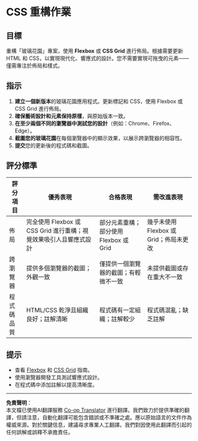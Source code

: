 <!--
CO_OP_TRANSLATOR_METADATA:
{
  "original_hash": "a212cc22a18eddf9046b7a16dfbafd8b",
  "translation_date": "2025-10-03T08:53:28+00:00",
  "source_file": "3-terrarium/2-intro-to-css/assignment.md",
  "language_code": "mo"
}
-->
# CSS 重構作業

## 目標

重構「玻璃花園」專案，使用 **Flexbox** 或 **CSS Grid** 進行佈局。根據需要更新 HTML 和 CSS，以實現現代化、響應式的設計。您不需要實現可拖曳的元素——僅需專注於佈局和樣式。

## 指示

1. **建立一個新版本**的玻璃花園應用程式。更新標記和 CSS，使用 Flexbox 或 CSS Grid 進行佈局。
2. **確保藝術設計和元素保持原樣**，與原始版本一致。
3. **在至少兩個不同的瀏覽器中測試您的設計**（例如：Chrome、Firefox、Edge）。
4. **截圖您的玻璃花園**在每個瀏覽器中的顯示效果，以展示跨瀏覽器的相容性。
5. **提交**您的更新後的程式碼和截圖。

## 評分標準

| 評分項目   | 優秀表現                                                                 | 合格表現                              | 需改進表現                              |
|------------|--------------------------------------------------------------------------|---------------------------------------|----------------------------------------|
| 佈局       | 完全使用 Flexbox 或 CSS Grid 進行重構；視覺效果吸引人且響應式設計         | 部分元素重構；部分使用 Flexbox 或 Grid | 幾乎未使用 Flexbox 或 Grid；佈局未更改 |
| 跨瀏覽器   | 提供多個瀏覽器的截圖；外觀一致                                           | 僅提供一個瀏覽器的截圖；有輕微不一致   | 未提供截圖或存在重大不一致             |
| 程式碼品質 | HTML/CSS 乾淨且組織良好；註解清晰                                       | 程式碼有一定組織；註解較少             | 程式碼混亂；缺乏註解                   |

## 提示

- 查看 [Flexbox](https://css-tricks.com/snippets/css/a-guide-to-flexbox/) 和 [CSS Grid](https://css-tricks.com/snippets/css/complete-guide-grid/) 指南。
- 使用瀏覽器開發工具測試響應式設計。
- 在程式碼中添加註解以提高清晰度。

---

**免責聲明**：  
本文檔已使用AI翻譯服務 [Co-op Translator](https://github.com/Azure/co-op-translator) 進行翻譯。我們致力於提供準確的翻譯，但請注意，自動化翻譯可能包含錯誤或不準確之處。應以原始語言的文件作為權威來源。對於關鍵信息，建議尋求專業人工翻譯。我們對因使用此翻譯而引起的任何誤解或誤釋不承擔責任。